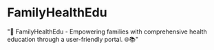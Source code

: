 # FamilyHealthEdu
"🌟 FamilyHealthEdu - Empowering families with comprehensive health education through a user-friendly portal. 🌐📚"
